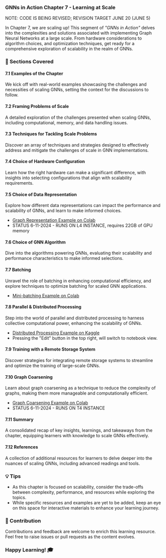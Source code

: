 ### GNNs in Action Chapter 7 - Learning at Scale
NOTE: CODE IS BEING REVISED; REVISION TARGET JUNE 20 (JUNE 5)

In Chapter 7, we are scaling up! This segment of _"GNNs in Action"_ delves into the complexities and solutions associated with implementing Graph Neural Networks at a large scale. From hardware considerations to algorithm choices, and optimization techniques, get ready for a comprehensive exploration of scalability in the realm of GNNs.

### 🧠 Sections Covered

#### 7.1 Examples of the Chapter
We kick off with real-world examples showcasing the challenges and necessities of scaling GNNs, setting the context for the discussions to follow.

#### 7.2 Framing Problems of Scale
A detailed exploration of the challenges presented when scaling GNNs, including computational, memory, and data handling issues.

#### 7.3 Techniques for Tackling Scale Problems
Discover an array of techniques and strategies designed to effectively address and mitigate the challenges of scale in GNN implementations.

#### 7.4 Choice of Hardware Configuration
Learn how the right hardware can make a significant difference, with insights into selecting configurations that align with scalability requirements.

#### 7.5 Choice of Data Representation
Explore how different data representations can impact the performance and scalability of GNNs, and learn to make informed choices.
- [Graph Representation Example on Colab](https://colab.research.google.com/drive/1hLYkN0SPj5eJCjR87EI_ykQ_HoS3N5RZ?usp=sharing)
- STATUS 6-11-2024 - RUNS ON L4 INSTANCE, requires 22GB of GPU memory

#### 7.6 Choice of GNN Algorithm
Dive into the algorithms powering GNNs, evaluating their scalability and performance characteristics to make informed selections.

#### 7.7 Batching
Unravel the role of batching in enhancing computational efficiency, and explore techniques to optimize batching for scaled GNN applications.
- [Mini-batching Example on Colab](https://colab.research.google.com/drive/1bCXtvIOA_9dMuPeB9stehE7ZbEskQlDc?usp=sharing)

#### 7.8 Parallel & Distributed Processing
Step into the world of parallel and distributed processing to harness collective computational power, enhancing the scalability of GNNs.
- [Distributed Processing Example on Kaggle](https://www.kaggle.com/code/keitabr1/section-8-8-of-gnns-in-action)
- Pressing the "Edit" button in the top right, will switch to notebook view.

#### 7.9 Training with a Remote Storage System
Discover strategies for integrating remote storage systems to streamline and optimize the training of large-scale GNNs.

#### 7.10 Graph Coarsening
Learn about graph coarsening as a technique to reduce the complexity of graphs, making them more manageable and computationally efficient.
- [Graph Coarsening Example on Colab](https://colab.research.google.com/drive/1SiPV4Laix14qBzyNJI14pIaqYaCZbSg_?usp=sharing)
- STATUS 6-11-2024 - RUNS ON T4 INSTANCE


#### 7.11 Summary
A consolidated recap of key insights, learnings, and takeaways from the chapter, equipping learners with knowledge to scale GNNs effectively.

#### 7.12 References
A collection of additional resources for learners to delve deeper into the nuances of scaling GNNs, including advanced readings and tools.

### 💡 Tips

- As this chapter is focused on scalability, consider the trade-offs between complexity, performance, and resources while exploring the topics.
- While specific resources and examples are yet to be added, keep an eye on this space for interactive materials to enhance your learning journey.

### 🙏 Contribution

Contributions and feedback are welcome to enrich this learning resource. Feel free to raise issues or pull requests as the content evolves.

### Happy Learning! 🎓
